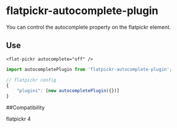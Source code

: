 # flatpickr-autocomplete-plugin

You can control the autocomplete property on the flatpickr element.

## Use

```vue
<flat-pickr autocomplete="off" />
```

```javascript
import autocompletePlugin from 'flatpickr-autocomplete-plugin';

// flatpickr config
{
    "plugins": [new autocompletePlugin({})]
}
```

##Compatibility

flatpickr 4
